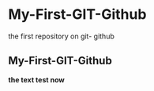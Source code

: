 # My-First-GIT-Github
the first repository on git- github

## My-First-GIT-Github

**the text test now**



